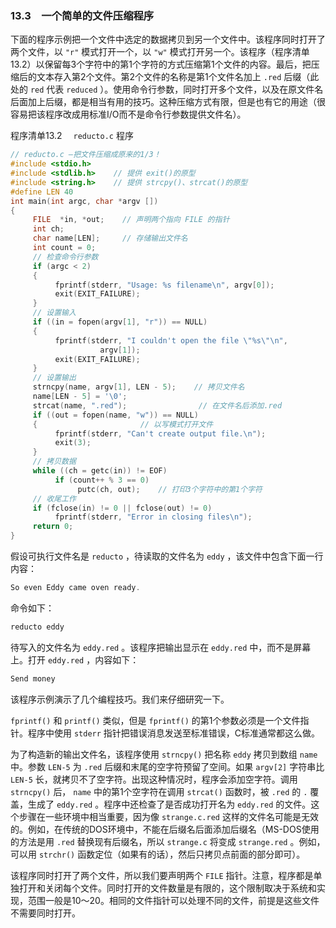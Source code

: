 ### 13.3　一个简单的文件压缩程序

下面的程序示例把一个文件中选定的数据拷贝到另一个文件中。该程序同时打开了两个文件，以 `"r"` 模式打开一个，以 `"w"` 模式打开另一个。该程序（程序清单13.2）以保留每3个字符中的第1个字符的方式压缩第1个文件的内容。最后，把压缩后的文本存入第2个文件。第2个文件的名称是第1个文件名加上 `.red` 后缀（此处的 `red` 代表 `reduced` ）。使用命令行参数，同时打开多个文件，以及在原文件名后面加上后缀，都是相当有用的技巧。这种压缩方式有限，但是也有它的用途（很容易把该程序改成用标准I/O而不是命令行参数提供文件名）。

程序清单13.2　 `reducto.c` 程序

```c
// reducto.c –把文件压缩成原来的1/3！
#include <stdio.h>
#include <stdlib.h>    // 提供 exit()的原型
#include <string.h>    // 提供 strcpy()、strcat()的原型
#define LEN 40
int main(int argc, char *argv [])
{
     FILE  *in, *out;    // 声明两个指向 FILE 的指针
     int ch;
     char name[LEN];     // 存储输出文件名
     int count = 0;
     // 检查命令行参数
     if (argc < 2)
     {
          fprintf(stderr, "Usage: %s filename\n", argv[0]);
          exit(EXIT_FAILURE);
     }
     // 设置输入
     if ((in = fopen(argv[1], "r")) == NULL)
     {
          fprintf(stderr, "I couldn't open the file \"%s\"\n",
                    argv[1]);
          exit(EXIT_FAILURE);
     }
     // 设置输出
     strncpy(name, argv[1], LEN - 5);    // 拷贝文件名
     name[LEN - 5] = '\0';
     strcat(name, ".red");                // 在文件名后添加.red
     if ((out = fopen(name, "w")) == NULL)
     {                       // 以写模式打开文件
          fprintf(stderr, "Can't create output file.\n");
          exit(3);
     }
     // 拷贝数据
     while ((ch = getc(in)) != EOF)
          if (count++ % 3 == 0)
               putc(ch, out);    // 打印3个字符中的第1个字符
     // 收尾工作
     if (fclose(in) != 0 || fclose(out) != 0)
          fprintf(stderr, "Error in closing files\n");
     return 0;
}
```

假设可执行文件名是 `reducto` ，待读取的文件名为 `eddy` ，该文件中包含下面一行内容：

```c
So even Eddy came oven ready.
```

命令如下：

```c
reducto eddy
```

待写入的文件名为 `eddy.red` 。该程序把输出显示在 `eddy.red` 中，而不是屏幕上。打开 `eddy.red` ，内容如下：

```c
Send money
```

该程序示例演示了几个编程技巧。我们来仔细研究一下。

`fprintf()` 和 `printf()` 类似，但是 `fprintf()` 的第1个参数必须是一个文件指针。程序中使用 `stderr` 指针把错误消息发送至标准错误，C标准通常都这么做。

为了构造新的输出文件名，该程序使用 `strncpy()` 把名称 `eddy` 拷贝到数组 `name` 中。参数 `LEN-5` 为 `.red` 后缀和末尾的空字符预留了空间。如果 `argv[2]` 字符串比 `LEN-5` 长，就拷贝不了空字符。出现这种情况时，程序会添加空字符。调用 `strncpy()` 后， `name` 中的第1个空字符在调用 `strcat()` 函数时，被 `.red` 的 `.` 覆盖，生成了 `eddy.red` 。程序中还检查了是否成功打开名为 `eddy.red` 的文件。这个步骤在一些环境中相当重要，因为像 `strange.c.red` 这样的文件名可能是无效的。例如，在传统的DOS环境中，不能在后缀名后面添加后缀名（MS-DOS使用的方法是用 `.red` 替换现有后缀名，所以 `strange.c` 将变成 `strange.red` 。例如，可以用 `strchr()` 函数定位（如果有的话），然后只拷贝点前面的部分即可）。

该程序同时打开了两个文件，所以我们要声明两个 `FILE` 指针。注意，程序都是单独打开和关闭每个文件。同时打开的文件数量是有限的，这个限制取决于系统和实现，范围一般是10～20。相同的文件指针可以处理不同的文件，前提是这些文件不需要同时打开。

